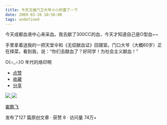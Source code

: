 ```yaml
---
title: 今天又被门卫大爷小小的雷了一下
date: 2009-03-26 10:56:00
tags: undefined
---
```

今天成都血液中心来采血。我去献了300CC的血，今天才知道自己是O型血~~

手里拿着送我的一把天堂伞和《无偿献血证》回寝室。门口大爷（大概60岁）正在择菜，看到我，说：“你们去献血了？好同学！为社会主义献血！”

O(∩_∩)O 年代的烙印啊

  * [ 点赞  ](javascript:;)
  * [ 收藏  ](javascript:;)
  * [ 分享 ](javascript:;)

[ ![](https://profile.csdnimg.cn/5/2/5/3_cuipengfei1)
![](https://g.csdnimg.cn/static/user-reg-year/1x/11.png)
](https://blog.csdn.net/cuipengfei1)

[ 崔鹏飞 ](https://blog.csdn.net/cuipengfei1)

发布了127 篇原创文章  ·  获赞 8  ·  访问量 74万+

